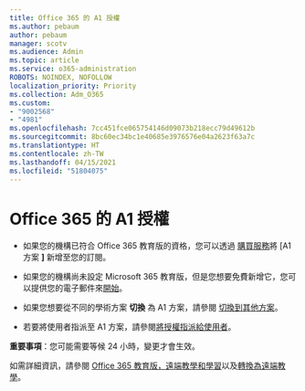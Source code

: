 ```yaml
---
title: Office 365 的 A1 授權
ms.author: pebaum
author: pebaum
manager: scotv
ms.audience: Admin
ms.topic: article
ms.service: o365-administration
ROBOTS: NOINDEX, NOFOLLOW
localization_priority: Priority
ms.collection: Adm_O365
ms.custom:
- "9002568"
- "4981"
ms.openlocfilehash: 7cc451fce065754146d09073b218ecc79d49612b
ms.sourcegitcommit: 8bc60ec34bc1e40685e3976576e04a2623f63a7c
ms.translationtype: HT
ms.contentlocale: zh-TW
ms.lasthandoff: 04/15/2021
ms.locfileid: "51804075"
---
```

# <a name="a1-license-for-office-365"></a>Office 365 的 A1 授權

- 如果您的機構已符合 Office 365 教育版的資格，您可以透過 [購買服務](https://docs.microsoft.com/microsoft-365/commerce/buy-another-subscription#buy-another-subscription)將 [A1 方案 **]** 新增至您的訂閱。

- 如果您的機構尚未設定 Microsoft 365 教育版，但是您想要免費新增它，您可以提供您的電子郵件來[開始](https://www.microsoft.com/education/products/office)。

- 如果您想要從不同的學術方案 **切換** 為 A1 方案，請參閱 [切換到其他方案](https://docs.microsoft.com/microsoft-365/commerce/subscriptions/switch-plans-manually)。

- 若要將使用者指派至 A1 方案，請參閱[將授權指派給使用者](https://docs.microsoft.com/microsoft-365/admin/manage/assign-licenses-to-users)。

**重要事項**：您可能需要等候 24 小時，變更才會生效。

如需詳細資訊，請參閱 [Office 365 教育版，遠端教學和學習](https://support.office.com/article/remote-teaching-and-learning-in-office-365-education-f651ccae-7b65-478b-8366-51bb884025c4)以及[轉換為遠端教學](https://www.microsoft.com/education/remote-learning)。
